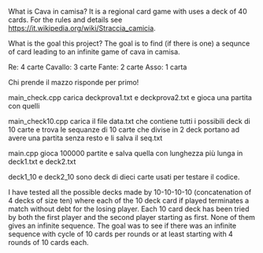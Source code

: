 What is Cava in camisa?
It is a regional card game with uses a deck of 40 cards. For the rules and details see https://it.wikipedia.org/wiki/Straccia_camicia.

What is the goal this project?
The goal is to find (if there is one) a sequnce of card leading to an infinite game of cava in camisa. 


Re: 4 carte
Cavallo: 3 carte
Fante: 2 carte
Asso: 1 carta

Chi prende il mazzo risponde per primo! 


main_check.cpp carica deckprova1.txt e deckprova2.txt e gioca una partita con quelli

main_check10.cpp carica il file data.txt che contiene tutti i possibili deck di 10 carte e trova le sequanze di 10 carte che divise in 2 deck portano ad avere una partita senza resto e li salva il seq.txt


main.cpp gioca 100000 partite e salva quella con lunghezza più lunga in deck1.txt e deck2.txt

deck1_10 e deck2_10 sono deck di dieci carte usati per testare il codice.

I have tested all the possible decks made by 10-10-10-10 (concatenation of 4 decks of size ten) where each of the 10 deck card if played terminates a match without debt for the losing player. Each 10 card deck has been tried by both the first player and the second player starting as first. None of them gives an infinite sequence. The goal was to see if there was an infinite sequence with cycle of 10 cards per rounds or at least starting with 4 rounds of 10 cards each. 
